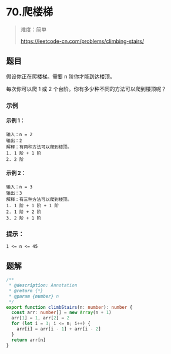 # 70.爬楼梯

> 难度：简单
>
> https://leetcode-cn.com/problems/climbing-stairs/

## 题目

假设你正在爬楼梯。需要 n 阶你才能到达楼顶。

每次你可以爬 1 或 2 个台阶。你有多少种不同的方法可以爬到楼顶呢？

### 示例

#### 示例 1：

```
输入：n = 2
输出：2
解释：有两种方法可以爬到楼顶。
1. 1 阶 + 1 阶
2. 2 阶
```

#### 示例 2：

```
输入：n = 3
输出：3
解释：有三种方法可以爬到楼顶。
1. 1 阶 + 1 阶 + 1 阶
2. 1 阶 + 2 阶
3. 2 阶 + 1 阶
```

### 提示：

```
1 <= n <= 45
```

## 题解

```typescript
/**
 * @description: Annotation
 * @return {*}
 * @param {number} n
 */
export function climbStairs(n: number): number {
  const arr: number[] = new Array(n + 1)
  arr[1] = 1, arr[2] = 2
  for (let i = 3; i <= n; i++) {
    arr[i] = arr[i - 1] + arr[i - 2]
  }
  return arr[n]
}
```